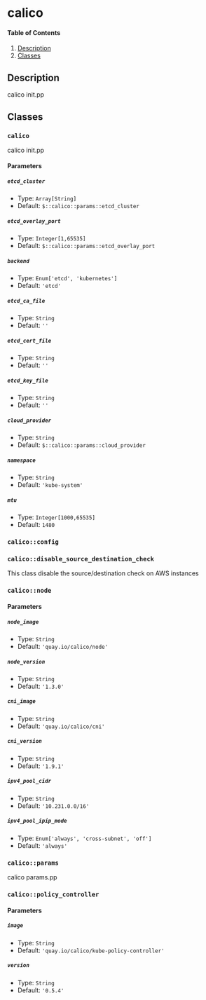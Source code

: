 # calico

#### Table of Contents

1. [Description](#description)
2. [Classes](#classes)
## Description
calico init.pp

## Classes

### `calico`

calico init.pp

#### Parameters

##### `etcd_cluster`

* Type: `Array[String]`
* Default: `$::calico::params::etcd_cluster`

##### `etcd_overlay_port`

* Type: `Integer[1,65535]`
* Default: `$::calico::params::etcd_overlay_port`

##### `backend`

* Type: `Enum['etcd', 'kubernetes']`
* Default: `'etcd'`

##### `etcd_ca_file`

* Type: `String`
* Default: `''`

##### `etcd_cert_file`

* Type: `String`
* Default: `''`

##### `etcd_key_file`

* Type: `String`
* Default: `''`

##### `cloud_provider`

* Type: `String`
* Default: `$::calico::params::cloud_provider`

##### `namespace`

* Type: `String`
* Default: `'kube-system'`

##### `mtu`

* Type: `Integer[1000,65535]`
* Default: `1480`


### `calico::config`




### `calico::disable_source_destination_check`

This class disable the source/destination check on AWS instances


### `calico::node`



#### Parameters

##### `node_image`

* Type: `String`
* Default: `'quay.io/calico/node'`

##### `node_version`

* Type: `String`
* Default: `'1.3.0'`

##### `cni_image`

* Type: `String`
* Default: `'quay.io/calico/cni'`

##### `cni_version`

* Type: `String`
* Default: `'1.9.1'`

##### `ipv4_pool_cidr`

* Type: `String`
* Default: `'10.231.0.0/16'`

##### `ipv4_pool_ipip_mode`

* Type: `Enum['always', 'cross-subnet', 'off']`
* Default: `'always'`


### `calico::params`

calico params.pp


### `calico::policy_controller`



#### Parameters

##### `image`

* Type: `String`
* Default: `'quay.io/calico/kube-policy-controller'`

##### `version`

* Type: `String`
* Default: `'0.5.4'`
